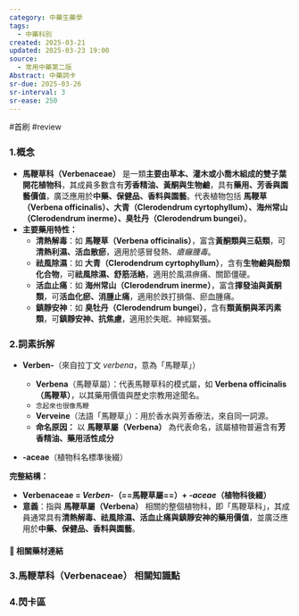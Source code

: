 ```yaml
---
category: 中藥生藥學
tags:
  - 中藥科別
created: 2025-03-21
updated: 2025-03-23 19:00
source:
  - 常用中藥第二版
Abstract: 中藥詞卡
sr-due: 2025-03-26
sr-interval: 3
sr-ease: 250
---
```

#首刷 #review
### 1.概念
- **馬鞭草科（Verbenaceae）** 是一類**主要由草本、灌木或小喬木組成的雙子葉開花植物科**，其成員多數含有**芳香精油、黃酮與生物鹼**，具有**藥用、芳香與園藝價值**，廣泛應用於**中藥、保健品、香料與園藝**。代表植物包括 **馬鞭草（Verbena officinalis）、大青（Clerodendrum cyrtophyllum）、海州常山（Clerodendrum inerme）、臭牡丹（Clerodendrum bungei）**。  
- **主要藥用特性：**  
  - **清熱解毒**：如 **馬鞭草（Verbena officinalis）**，富含**黃酮類與三萜類**，可**清熱利濕、活血散瘀**，適用於感冒發熱、*瘡癰腫毒*。  
  - **祛風除濕**：如 **大青（Clerodendrum cyrtophyllum）**，含有**生物鹼與酚類化合物**，可**祛風除濕、舒筋活絡**，適用於風濕痹痛、關節僵硬。  
  - **活血止痛**：如 **海州常山（Clerodendrum inerme）**，富含**揮發油與黃酮類**，可**活血化瘀、消腫止痛**，適用於跌打損傷、瘀血腫痛。  
  - **鎮靜安神**：如 **臭牡丹（Clerodendrum bungei）**，含有**類黃酮與苯丙素類**，可**鎮靜安神、抗焦慮**，適用於失眠、神經緊張。  

### 2.詞素拆解
- **Verben-**（來自拉丁文 *verbena*，意為「馬鞭草」）  
  - **Verbena**（馬鞭草屬）：代表馬鞭草科的模式屬，如 **Verbena officinalis（馬鞭草）**，以其藥用價值與歷史宗教用途聞名。  
  - `念起來也很像馬鞭`
  - **Verveine**（法語「馬鞭草」）：用於香水與芳香療法，來自同一詞源。  
  - **命名原因：** 以 **馬鞭草屬（Verbena）** 為代表命名，該屬植物普遍含有**芳香精油、藥用活性成分**

- **-aceae**（植物科名標準後綴）  

**完整結構：**
- **Verbenaceae = *Verben-*（==馬鞭草屬==）+ *-aceae*（植物科後綴）**  
- **意義**：指與 **馬鞭草屬（Verbena）** 相關的整個植物科，即「馬鞭草科」，其成員通常具有**清熱解毒、祛風除濕、活血止痛與鎮靜安神的藥用價值**，並廣泛應用於**中藥、保健品、香料與園藝**。  

#### 📌 相關藥材連結



### 3.馬鞭草科（Verbenaceae） 相關知識點




### 4.閃卡區


